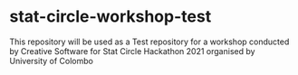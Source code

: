 # stat-circle-workshop-test
This repository will be used as a Test repository for a workshop conducted by Creative Software for Stat Circle Hackathon 2021 organised by University of Colombo
